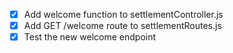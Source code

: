 - [x] Add welcome function to settlementController.js
- [x] Add GET /welcome route to settlementRoutes.js
- [x] Test the new welcome endpoint
